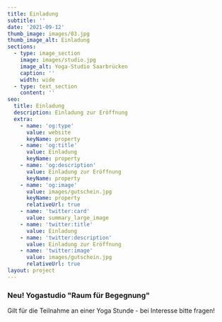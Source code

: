 ```yaml
---
title: Einladung
subtitle: ''
date: '2021-09-12'
thumb_image: images/03.jpg
thumb_image_alt: Einladung
sections:
  - type: image_section
    image: images/studio.jpg
    image_alt: Yoga-Studio Saarbrücken
    caption: ''
    width: wide
  - type: text_section
    content: ''
seo:
  title: Einladung
  description: Einladung zur Eröffnung
  extra:
    - name: 'og:type'
      value: website
      keyName: property
    - name: 'og:title'
      value: Einladung
      keyName: property
    - name: 'og:description'
      value: Einladung zur Eröffnung
      keyName: property
    - name: 'og:image'
      value: images/gutschein.jpg
      keyName: property
      relativeUrl: true
    - name: 'twitter:card'
      value: summary_large_image
    - name: 'twitter:title'
      value: Einladung
    - name: 'twitter:description'
      value: Einladung zur Eröffnung
    - name: 'twitter:image'
      value: images/gutschein.jpg
      relativeUrl: true
layout: project
---
```

### Neu! Yogastudio "Raum für Begegnung"

Gilt für die Teilnahme an einer Yoga Stunde - bei Interesse bitte fragen!

